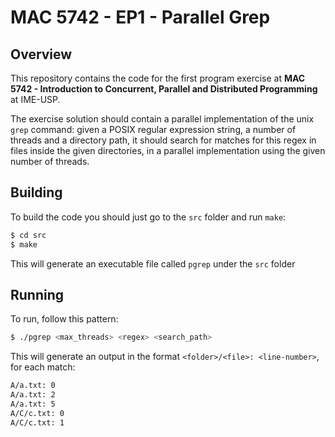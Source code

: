 # MAC 5742 - EP1 - Parallel Grep

## Overview

This repository contains the code for the first program exercise at **MAC 5742 - Introduction to Concurrent, Parallel and Distributed Programming** at IME-USP.

The exercise solution should contain a parallel implementation of the unix `grep` command: given a POSIX regular expression string, a number of threads and a directory path, it should search for matches for this regex in files inside the given directories, in a parallel implementation using the given number of threads.

## Building

To build the code you should just go to the `src` folder and run `make`:

```bash
$ cd src
$ make
```

This will generate an executable file called `pgrep` under the `src` folder

## Running

To run, follow this pattern:

```bash
$ ./pgrep <max_threads> <regex> <search_path>
```

This will generate an output in the format `<folder>/<file>: <line-number>`, for each match:

```bash
A/a.txt: 0
A/a.txt: 2
A/a.txt: 5
A/C/c.txt: 0
A/C/c.txt: 1
```
